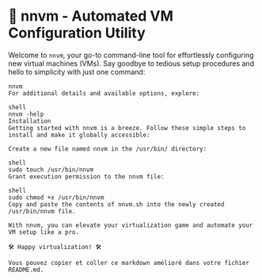 # 🚀 nnvm - Automated VM Configuration Utility

Welcome to `nnvm`, your go-to command-line tool for effortlessly configuring new virtual machines (VMs). Say goodbye to tedious setup procedures and hello to simplicity with just one command:

```shell
nnvm
For additional details and available options, explore:

shell
nnvm -help
Installation
Getting started with nnvm is a breeze. Follow these simple steps to install and make it globally accessible:

Create a new file named nnvm in the /usr/bin/ directory:

shell
sudo touch /usr/bin/nnvm
Grant execution permission to the nnvm file:

shell
sudo chmod +x /usr/bin/nnvm
Copy and paste the contents of nnvm.sh into the newly created /usr/bin/nnvm file.

With nnvm, you can elevate your virtualization game and automate your VM setup like a pro.

🛠️ Happy virtualization! 🛠️

Vous pouvez copier et coller ce markdown amélioré dans votre fichier README.md.
